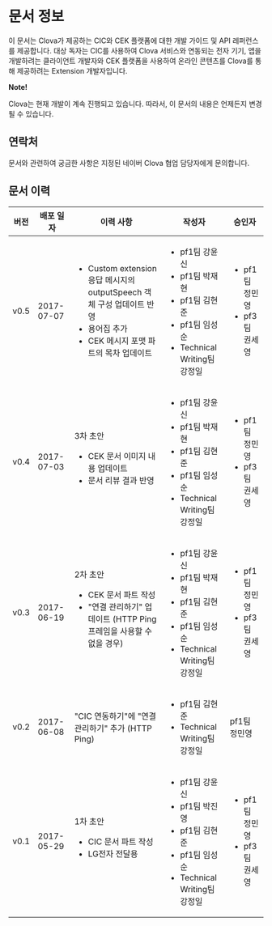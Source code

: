 # 문서 정보
이 문서는 Clova가 제공하는 CIC와 CEK 플랫폼에 대한 개발 가이드 및 API 레퍼런스를 제공합니다. 대상 독자는 CIC를 사용하여 Clova 서비스와 연동되는 전자 기기, 앱을 개발하려는 클라이언트 개발자와 CEK 플랫폼을 사용하여 온라인 콘텐츠를 Clova를 통해 제공하려는 Extension 개발자입니다.

<div class="note">
  <p><strong>Note!</strong></p>
  <p>Clova는 현재 개발이 계속 진행되고 있습니다. 따라서, 이 문서의 내용은 언제든지 변경될 수 있습니다.</p>
</div>

## 연락처
문서와 관련하여 궁금한 사항은 지정된 네이버 Clova 협업 담당자에게 문의합니다.

## 문서 이력
| 버전 | 배포 일자         | 이력 사항                   | 작성자     | 승인자    |
|-----|----------------|---------------------------|----------|----------|
| v0.5 | 2017-07-07 | <ul><li>Custom extension 응답 메시지의 outputSpeech 객체 구성 업데이트 반영</li><li>용어집 추가</li><li>CEK 메시지 포맷 파트의 목차 업데이트</li></ul> | <ul><li>pf1팀 강윤신</li><li>pf1팀 박재현</li><li>pf1팀 김현준</li><li>pf1팀 임성순</li><li>Technical Writing팀 강정일</li></ul> | <ul><li>pf1팀 정민영</li><li>pf3팀 권세영</li></ul> |
| v0.4 | 2017-07-03 | 3차 초안<ul><li>CEK 문서 이미지 내용 업데이트</li><li>문서 리뷰 결과 반영</li></ul> | <ul><li>pf1팀 강윤신</li><li>pf1팀 박재현</li><li>pf1팀 김현준</li><li>pf1팀 임성순</li><li>Technical Writing팀 강정일</li></ul> | <ul><li>pf1팀 정민영</li><li>pf3팀 권세영</li></ul> |
| v0.3 | 2017-06-19 | 2차 초안<ul><li>CEK 문서 파트 작성</li><li>"연결 관리하기" 업데이트 (HTTP Ping 프레임을 사용할 수 없을 경우)</li></ul> | <ul><li>pf1팀 강윤신</li><li>pf1팀 박재현</li><li>pf1팀 김현준</li><li>pf1팀 임성순</li><li>Technical Writing팀 강정일</li></ul> | <ul><li>pf1팀 정민영</li><li>pf3팀 권세영</li></ul> |
| v0.2 | 2017-06-08 | "CIC 연동하기"에 "연결 관리하기" 추가 (HTTP Ping) | <ul><li>pf1팀 김현준</li><li>Technical Writing팀 강정일</li></ul> | pf1팀 정민영 |
| v0.1 | 2017-05-29 | 1차 초안<ul><li>CIC 문서 파트 작성</li><li>LG전자 전달용</li></ul> | <ul><li>pf1팀 강윤신</li><li>pf1팀 박진영</li><li>pf1팀 김현준</li><li>pf1팀 임성순</li><li>Technical Writing팀 강정일</li></ul> | <ul><li>pf1팀 정민영</li><li>pf3팀 권세영</li></ul> |
